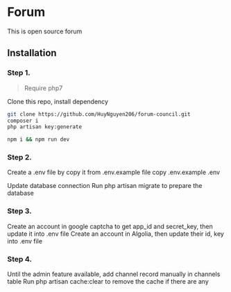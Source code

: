 # Forum

This is open source forum

## Installation

### Step 1.

>Require php7

Clone this repo, install dependency

```bash
git clone https://github.com/HuyNguyen206/forum-council.git
composer i
php artisan key:generate

npm i && npm run dev
```
### Step 2.
Create a .env file by copy it from .env.example file
copy .env.example .env

Update database connection
Run php artisan migrate to prepare the database

### Step 3.
Create an account in google captcha to get app_id and secret_key, then update it into .env file
Create an account in Algolia, then update their id, key into .env file

### Step 4.
Until the admin feature available, add channel record manually in channels table
Run php artisan cache:clear to remove the cache if there are any

